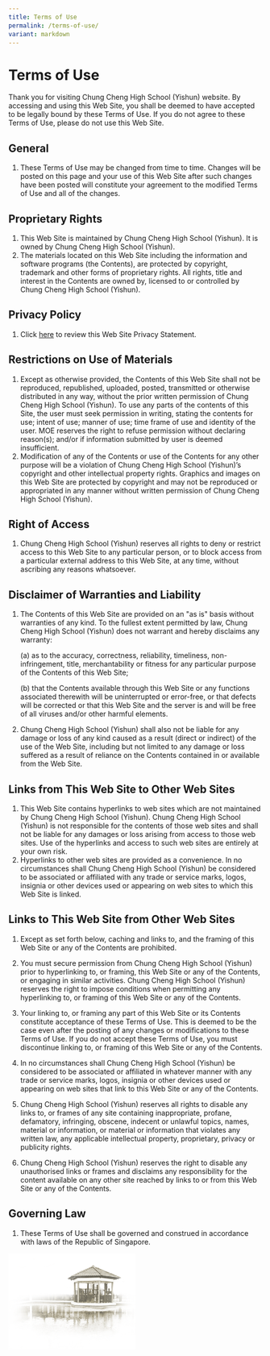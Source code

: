 ```yaml
---
title: Terms of Use
permalink: /terms-of-use/
variant: markdown
---
```

Terms of Use
============

Thank you for visiting Chung Cheng High School (Yishun) website.  By accessing and using this Web Site, you shall be deemed to have accepted to be legally bound by these Terms of Use. If you do not agree to these Terms of Use, please do not use this Web Site.

## General


1.  These Terms of Use may be changed from time to time. Changes will be posted on this page and your use of this Web Site after such changes have been posted will constitute your agreement to the modified Terms of Use and all of the changes.

## Proprietary Rights


1.  This Web Site is maintained by Chung Cheng High School (Yishun). It is owned by Chung Cheng High School (Yishun).
2.  The materials located on this Web Site including the information and software programs (the Contents), are protected by copyright, trademark and other forms of proprietary rights. All rights, title and interest in the Contents are owned by, licensed to or controlled by Chung Cheng High School (Yishun).

## Privacy Policy
1. Click [here](https://www.chungchenghighyishun.moe.edu.sg/privacy/) to review this Web Site Privacy Statement.

## Restrictions on Use of Materials

1.  Except as otherwise provided, the Contents of this Web Site shall not be reproduced, republished, uploaded, posted, transmitted or otherwise distributed in any way, without the prior written permission of Chung Cheng High School (Yishun). To use any parts of the contents of this Site, the user must seek permission in writing, stating the contents for use; intent of use; manner of use; time frame of use and identity of the user. MOE reserves the right to refuse permission without declaring reason(s); and/or if information submitted by user is deemed insufficient.
2.  Modification of any of the Contents or use of the Contents for any other purpose will be a violation of Chung Cheng High School (Yishun)’s copyright and other intellectual property rights. Graphics and images on this Web Site are protected by copyright and may not be reproduced or appropriated in any manner without written permission of Chung Cheng High School (Yishun).

## Right of Access

1.  Chung Cheng High School (Yishun) reserves all rights to deny or restrict access to this Web Site to any particular person, or to block access from a particular external address to this Web Site, at any time, without ascribing any reasons whatsoever.

## Disclaimer of Warranties and Liability

1.  The Contents of this Web Site are provided on an "as is" basis without warranties of any kind. To the fullest extent permitted by law, Chung Cheng High School (Yishun) does not warrant and hereby disclaims any warranty:

	(a)  as to the accuracy, correctness, reliability, timeliness, non-infringement, title, merchantability or fitness for any particular purpose of the Contents of this Web Site;<br>

	(b)  that the Contents available through this Web Site or any functions associated therewith will be uninterrupted or error-free, or that defects will be corrected or that this Web Site and the server is and will be free of all viruses and/or other harmful elements.<br>
	

2.  Chung Cheng High School (Yishun) shall also not be liable for any damage or loss of any kind caused as a result (direct or indirect) of the use of the Web Site, including but not limited to any damage or loss suffered as a result of reliance on the Contents contained in or available from the Web Site.

## Links from This Web Site to Other Web Sites

1.  This Web Site contains hyperlinks to web sites which are not maintained by Chung Cheng High School (Yishun). Chung Cheng High School (Yishun) is not responsible for the contents of those web sites and shall not be liable for any damages or loss arising from access to those web sites. Use of the hyperlinks and access to such web sites are entirely at your own risk.
2.  Hyperlinks to other web sites are provided as a convenience. In no circumstances shall Chung Cheng High School (Yishun) be considered to be associated or affiliated with any trade or service marks, logos, insignia or other devices used or appearing on web sites to which this Web Site is linked.

## Links to This Web Site from Other Web Sites
       

1.  Except as set forth below, caching and links to, and the framing of this Web Site or any of the Contents are prohibited.

2.  You must secure permission from Chung Cheng High School (Yishun) prior to hyperlinking to, or framing, this Web Site or any of the Contents, or engaging in similar activities.  Chung Cheng High School (Yishun) reserves the right to impose conditions when permitting any hyperlinking to, or framing of this Web Site or any of the Contents.

3.  Your linking to, or framing any part of this Web Site or its Contents constitute acceptance of these Terms of Use. This is deemed to be the case even after the posting of any changes or modifications to these Terms of Use. If you do not accept these Terms of Use, you must discontinue linking to, or framing of this Web Site or any of the Contents.

4.  In no circumstances shall Chung Cheng High School (Yishun) be considered to be associated or affiliated in whatever manner with any trade or service marks, logos, insignia or other devices used or appearing on web sites that link to this Web Site or any of the Contents.

5.  Chung Cheng High School (Yishun) reserves all rights to disable any links to, or frames of any site containing inappropriate, profane, defamatory, infringing, obscene, indecent or unlawful topics, names, material or information, or material or information that violates any written law, any applicable intellectual property, proprietary, privacy or publicity rights.

6.  Chung Cheng High School (Yishun) reserves the right to disable any unauthorised links or frames and disclaims any responsibility for the content available on any other site reached by links to or from this Web Site or any of the Contents.

## Governing Law

1.  These Terms of Use shall be governed and construed in accordance with laws of the Republic of Singapore.

<img src="/images/pavilion.png" style="width:50%">